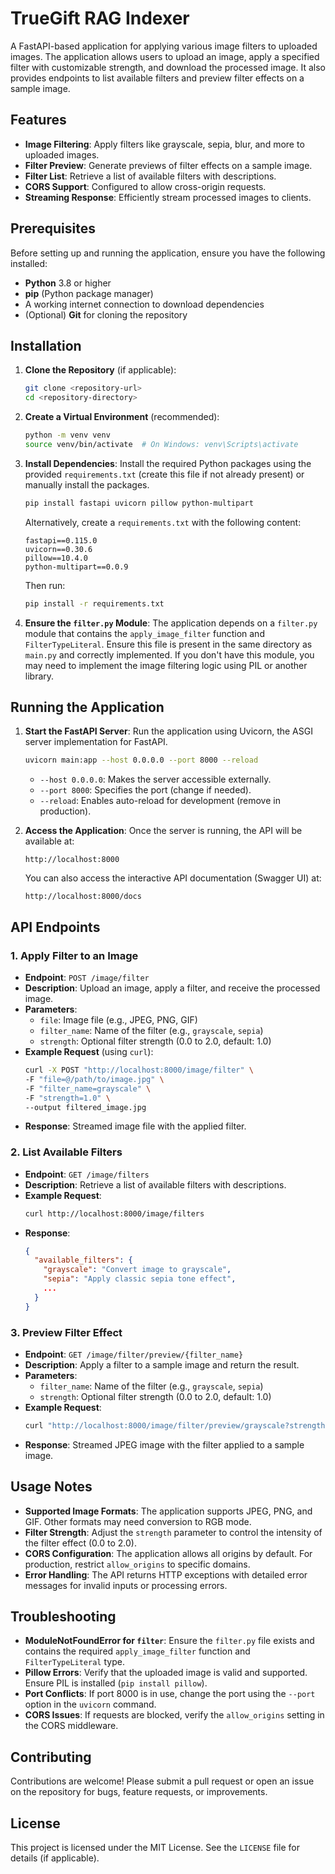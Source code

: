 # TrueGift RAG Indexer

A FastAPI-based application for applying various image filters to uploaded images. The application allows users to upload an image, apply a specified filter with customizable strength, and download the processed image. It also provides endpoints to list available filters and preview filter effects on a sample image.

## Features
- **Image Filtering**: Apply filters like grayscale, sepia, blur, and more to uploaded images.
- **Filter Preview**: Generate previews of filter effects on a sample image.
- **Filter List**: Retrieve a list of available filters with descriptions.
- **CORS Support**: Configured to allow cross-origin requests.
- **Streaming Response**: Efficiently stream processed images to clients.

## Prerequisites
Before setting up and running the application, ensure you have the following installed:
- **Python** 3.8 or higher
- **pip** (Python package manager)
- A working internet connection to download dependencies
- (Optional) **Git** for cloning the repository

## Installation

1. **Clone the Repository** (if applicable):
   ```bash
   git clone <repository-url>
   cd <repository-directory>
   ```

2. **Create a Virtual Environment** (recommended):
   ```bash
   python -m venv venv
   source venv/bin/activate  # On Windows: venv\Scripts\activate
   ```

3. **Install Dependencies**:
   Install the required Python packages using the provided `requirements.txt` (create this file if not already present) or manually install the packages.
   ```bash
   pip install fastapi uvicorn pillow python-multipart
   ```
   Alternatively, create a `requirements.txt` with the following content:
   ```
   fastapi==0.115.0
   uvicorn==0.30.6
   pillow==10.4.0
   python-multipart==0.0.9
   ```
   Then run:
   ```bash
   pip install -r requirements.txt
   ```

4. **Ensure the `filter.py` Module**:
   The application depends on a `filter.py` module that contains the `apply_image_filter` function and `FilterTypeLiteral`. Ensure this file is present in the same directory as `main.py` and correctly implemented. If you don't have this module, you may need to implement the image filtering logic using PIL or another library.

## Running the Application

1. **Start the FastAPI Server**:
   Run the application using Uvicorn, the ASGI server implementation for FastAPI.
   ```bash
   uvicorn main:app --host 0.0.0.0 --port 8000 --reload
   ```
   - `--host 0.0.0.0`: Makes the server accessible externally.
   - `--port 8000`: Specifies the port (change if needed).
   - `--reload`: Enables auto-reload for development (remove in production).

2. **Access the Application**:
   Once the server is running, the API will be available at:
   ```
   http://localhost:8000
   ```
   You can also access the interactive API documentation (Swagger UI) at:
   ```
   http://localhost:8000/docs
   ```

## API Endpoints

### 1. Apply Filter to an Image
- **Endpoint**: `POST /image/filter`
- **Description**: Upload an image, apply a filter, and receive the processed image.
- **Parameters**:
  - `file`: Image file (e.g., JPEG, PNG, GIF)
  - `filter_name`: Name of the filter (e.g., `grayscale`, `sepia`)
  - `strength`: Optional filter strength (0.0 to 2.0, default: 1.0)
- **Example Request** (using `curl`):
  ```bash
  curl -X POST "http://localhost:8000/image/filter" \
  -F "file=@/path/to/image.jpg" \
  -F "filter_name=grayscale" \
  -F "strength=1.0" \
  --output filtered_image.jpg
  ```
- **Response**: Streamed image file with the applied filter.

### 2. List Available Filters
- **Endpoint**: `GET /image/filters`
- **Description**: Retrieve a list of available filters with descriptions.
- **Example Request**:
  ```bash
  curl http://localhost:8000/image/filters
  ```
- **Response**:
  ```json
  {
    "available_filters": {
      "grayscale": "Convert image to grayscale",
      "sepia": "Apply classic sepia tone effect",
      ...
    }
  }
  ```

### 3. Preview Filter Effect
- **Endpoint**: `GET /image/filter/preview/{filter_name}`
- **Description**: Apply a filter to a sample image and return the result.
- **Parameters**:
  - `filter_name`: Name of the filter (e.g., `grayscale`, `sepia`)
  - `strength`: Optional filter strength (0.0 to 2.0, default: 1.0)
- **Example Request**:
  ```bash
  curl "http://localhost:8000/image/filter/preview/grayscale?strength=1.0" --output preview.jpg
  ```
- **Response**: Streamed JPEG image with the filter applied to a sample image.

## Usage Notes
- **Supported Image Formats**: The application supports JPEG, PNG, and GIF. Other formats may need conversion to RGB mode.
- **Filter Strength**: Adjust the `strength` parameter to control the intensity of the filter effect (0.0 to 2.0).
- **CORS Configuration**: The application allows all origins by default. For production, restrict `allow_origins` to specific domains.
- **Error Handling**: The API returns HTTP exceptions with detailed error messages for invalid inputs or processing errors.

## Troubleshooting
- **ModuleNotFoundError for `filter`**: Ensure the `filter.py` file exists and contains the required `apply_image_filter` function and `FilterTypeLiteral` type.
- **Pillow Errors**: Verify that the uploaded image is valid and supported. Ensure PIL is installed (`pip install pillow`).
- **Port Conflicts**: If port 8000 is in use, change the port using the `--port` option in the `uvicorn` command.
- **CORS Issues**: If requests are blocked, verify the `allow_origins` setting in the CORS middleware.

## Contributing
Contributions are welcome! Please submit a pull request or open an issue on the repository for bugs, feature requests, or improvements.

## License
This project is licensed under the MIT License. See the `LICENSE` file for details (if applicable).